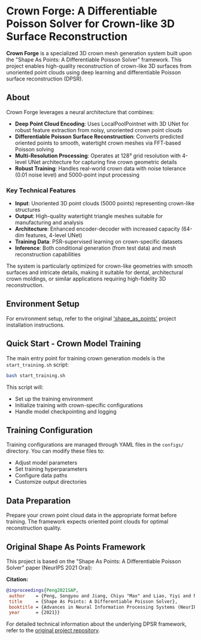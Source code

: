 # Crown Forge: A Differentiable Poisson Solver for Crown-like 3D Surface Reconstruction

**Crown Forge** is a specialized 3D crown mesh generation system built upon the "Shape As Points: A Differentiable Poisson Solver" framework. This project enables high-quality reconstruction of crown-like 3D surfaces from unoriented point clouds using deep learning and differentiable Poisson surface reconstruction (DPSR).

## About

Crown Forge leverages a neural architecture that combines:

- **Deep Point Cloud Encoding**: Uses LocalPoolPointnet with 3D UNet for robust feature extraction from noisy, unoriented crown point clouds
- **Differentiable Poisson Surface Reconstruction**: Converts predicted oriented points to smooth, watertight crown meshes via FFT-based Poisson solving  
- **Multi-Resolution Processing**: Operates at 128³ grid resolution with 4-level UNet architecture for capturing fine crown geometric details
- **Robust Training**: Handles real-world crown data with noise tolerance (0.01 noise level) and 5000-point input processing

### Key Technical Features

- **Input**: Unoriented 3D point clouds (5000 points) representing crown-like structures
- **Output**: High-quality watertight triangle meshes suitable for manufacturing and analysis
- **Architecture**: Enhanced encoder-decoder with increased capacity (64-dim features, 4-level UNet)
- **Training Data**: PSR-supervised learning on crown-specific datasets
- **Inference**: Both conditional generation (from test data) and mesh reconstruction capabilities

The system is particularly optimized for crown-like geometries with smooth surfaces and intricate details, making it suitable for dental, architectural crown moldings, or similar applications requiring high-fidelity 3D reconstruction.

## Environment Setup

For environment setup, refer to the original ['shape_as_points'](https://github.com/autonomousvision/shape_as_points) project installation instructions.

## Quick Start - Crown Model Training

The main entry point for training crown generation models is the `start_training.sh` script:

```bash
bash start_training.sh
```

This script will:
- Set up the training environment 
- Initialize training with crown-specific configurations
- Handle model checkpointing and logging

## Training Configuration

Training configurations are managed through YAML files in the `configs/` directory. You can modify these files to:
- Adjust model parameters
- Set training hyperparameters  
- Configure data paths
- Customize output directories

## Data Preparation

Prepare your crown point cloud data in the appropriate format before training. The framework expects oriented point clouds for optimal reconstruction quality.

## Original Shape As Points Framework

This project is based on the "Shape As Points: A Differentiable Poisson Solver" paper (NeurIPS 2021 Oral):

**Citation:**
```bibtex
@inproceedings{Peng2021SAP,
 author    = {Peng, Songyou and Jiang, Chiyu "Max" and Liao, Yiyi and Niemeyer, Michael and Pollefeys, Marc and Geiger, Andreas},
 title     = {Shape As Points: A Differentiable Poisson Solver},
 booktitle = {Advances in Neural Information Processing Systems (NeurIPS)},
 year      = {2021}}
```

For detailed technical information about the underlying DPSR framework, refer to the [original project repository](https://github.com/autonomousvision/shape_as_points).